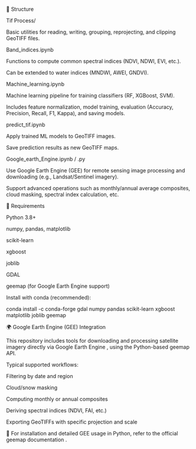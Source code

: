 📂 Structure

Tif Process/

Basic utilities for reading, writing, grouping, reprojecting, and clipping GeoTIFF files.

Band_indices.ipynb

Functions to compute common spectral indices (NDVI, NDWI, EVI, etc.).

Can be extended to water indices (MNDWI, AWEI, GNDVI).

Machine_learning.ipynb

Machine learning pipeline for training classifiers (RF, XGBoost, SVM).

Includes feature normalization, model training, evaluation (Accuracy, Precision, Recall, F1, Kappa), and saving models.

predict_tif.ipynb

Apply trained ML models to GeoTIFF images.

Save prediction results as new GeoTIFF maps.

Google_earth_Engine.ipynb / .py

Use Google Earth Engine (GEE) for remote sensing image processing and downloading (e.g., Landsat/Sentinel imagery).

Support advanced operations such as monthly/annual average composites, cloud masking, spectral index calculation, etc.

🔧 Requirements

Python 3.8+

numpy, pandas, matplotlib

scikit-learn

xgboost

joblib

GDAL

geemap (for Google Earth Engine support)

Install with conda (recommended):

conda install -c conda-forge gdal numpy pandas scikit-learn xgboost matplotlib joblib geemap

🌍 Google Earth Engine (GEE) Integration

This repository includes tools for downloading and processing satellite imagery directly via Google Earth Engine
, using the Python-based geemap API.

Typical supported workflows:

Filtering by date and region

Cloud/snow masking

Computing monthly or annual composites

Deriving spectral indices (NDVI, FAI, etc.)

Exporting GeoTIFFs with specific projection and scale

📘 For installation and detailed GEE usage in Python, refer to the official geemap documentation
.
